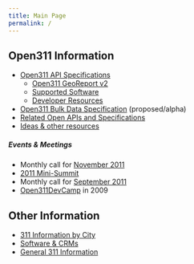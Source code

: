 ```yaml
---
title: Main Page
permalink: /
---
```


Open311 Information
-------------------

-   [Open311 API Specifications](/API "wikilink")
    -   [Open311 GeoReport v2](/GeoReport_v2 "wikilink")
    -   [Supported Software](/GeoReport_v2/Support "wikilink")
    -   [Developer Resources](/GeoReport_v2/Resources "wikilink")
-   [Open311 Bulk Data Specification](/GeoReport_Bulk_Alpha "wikilink") (proposed/alpha)
-   [Related Open APIs and Specifications](/Open_APIs "wikilink")
-   [Ideas & other resources](/Ideation "wikilink")

##### Events & Meetings

-   Monthly call for [November 2011](/calls/2011-11 "wikilink")
-   [2011 Mini-Summit](/Calls/2011-09-Summit "wikilink")
-   Monthly call for [September 2011](/calls/2011-09 "wikilink")
-   [Open311DevCamp](/Open311DevCamp "wikilink") in 2009

Other Information
-----------------

-   [311 Information by City](/Cities "wikilink")
-   [Software & CRMs](/Software "wikilink")
-   [General 311 Information](/311 "wikilink")
